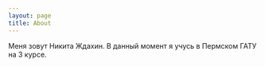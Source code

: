 ```yaml
---
layout: page
title: About
---
```

Меня зовут Никита Ждахин.
В данный момент я учусь в Пермском ГАТУ на 3 курсе.
